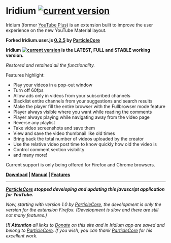 # Iridium [![current version](https://img.shields.io/github/release/maxkorsov/iridium/all.svg)](https://github.com/maxkorsov/iridium/releases/latest)

Iridium (former [YouTube Plus](https://github.com/ParticleCore/Particle)) is an extension built to improve the user experience on the new YouTube Material layout.

**Forked Iridium.user.js [0.2.5](https://github.com/ParticleCore/Iridium/releases/tag/0.2.5) by [ParticleCore](https://github.com/ParticleCore)**

**Iridium [![current version](https://img.shields.io/github/release/maxkorsov/iridium/all.svg)](https://github.com/maxkorsov/iridium/releases/latest) is the LATEST, FULL and STABLE working version.**

*Restored and retained all the functionality.*

Features highlight:
- Play your videos in a pop-out window
- Turn off 60fps
- Allow ads only in videos from your subscribed channels
- Blacklist entire channels from your suggestions and search results
- Make the player fill the entire browser with the Fullbrowser mode feature
- Player always visible where you want while reading the comments
- Player always playing while navigating away from the video page
- Reverse any playlist
- Take video screenshots and save them
- View and save the video thumbnail like old times
- Bring back the total number of videos uploaded by the creator
- Use the relative video post time to know quickly how old the video is
- Control comment section visibility
- and many more!

Current support is only being offered for Firefox and Chrome browsers.

**[Download](https://github.com/maxkorsov/iridium/raw/master/iridium.user.js) | [Manual](https://github.com/maxkorsov/iridium/wiki/Manual) | [Features](https://github.com/maxkorsov/iridium/wiki/Features)**

---

***[ParticleCore](https://github.com/ParticleCore) stopped developing and updating this javascript application for YouTube.***

*Now, starting with version 1.0 by [ParticleCore](https://github.com/ParticleCore), the development is only the version for the extension Firefox. (Development is slow and there are still not many features.)*

***!!! Attention*** *all links to [Donate](https://github.com/maxkorsov/iridium/wiki/Donate) on this site and in Iridium app are saved and belong to [ParticleCore](https://github.com/ParticleCore). If you wish, you can thank [ParticleCore](https://github.com/ParticleCore) for his excellent work.*
